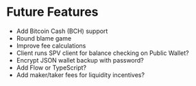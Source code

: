 # Future Features
* Add Bitcoin Cash (BCH) support
* Round blame game
* Improve fee calculations
* Client runs SPV client for balance checking on Public Wallet?
* Encrypt JSON wallet backup with password?
* Add Flow or TypeScript?
* Add maker/taker fees for liquidity incentives?
